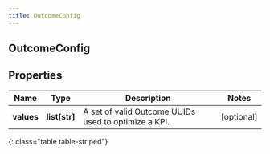 ```yaml
---
title: OutcomeConfig
---
```

## OutcomeConfig

## Properties

|Name | Type | Description | Notes|
|------------ | ------------- | ------------- | -------------|
| **values** | **list[str]** | A set of valid Outcome UUIDs used to optimize a KPI. | [optional] |
{: class="table table-striped"}



